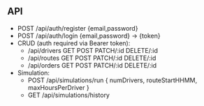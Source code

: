 ## API
- POST /api/auth/register {email,password}
- POST /api/auth/login {email,password} → {token}
- CRUD (auth required via Bearer token):
  - /api/drivers  GET POST PATCH/:id DELETE/:id
  - /api/routes   GET POST PATCH/:id DELETE/:id
  - /api/orders   GET POST PATCH/:id DELETE/:id
- Simulation:
  - POST /api/simulations/run { numDrivers, routeStartHHMM, maxHoursPerDriver }
  - GET  /api/simulations/history
